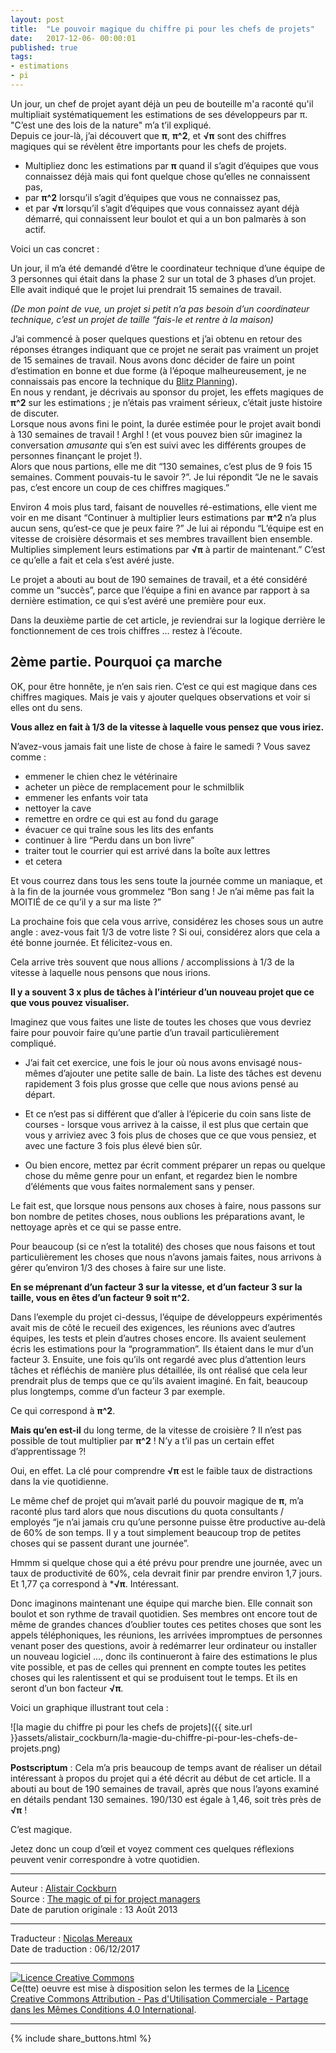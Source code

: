 ```yaml
---
layout: post
title:  "Le pouvoir magique du chiffre pi pour les chefs de projets"
date:   2017-12-06- 00:00:01
published: true
tags: 
- estimations
- pi
---
```


Un jour, un chef de projet ayant déjà un peu de bouteille m'a raconté qu'il multipliait systématiquement les estimations de ses développeurs par π.  
"C’est une des lois de la nature" m’a t’il expliqué.  
Depuis ce jour-là, j’ai découvert que **π**, **π^2**, et **√π** sont des chiffres magiques qui se révèlent être importants pour les chefs de projets.

* Multipliez donc les estimations par  **π** quand il s’agit d’équipes que vous connaissez déjà mais qui font quelque chose qu’elles ne connaissent pas,
* par **π^2** lorsqu’il s’agit d’équipes que vous ne connaissez pas,
* et par **√π** lorsqu’il s’agit d’équipes que vous connaissez ayant déjà démarré, qui connaissent leur boulot et qui a un bon palmarès à son actif.

Voici un cas concret :

Un jour, il m’a été demandé d’être le coordinateur technique d’une équipe de 3 personnes qui était dans la phase 2 sur un total de 3 phases d’un projet. Elle avait indiqué que le projet lui prendrait 15 semaines de travail.

_(De mon point de vue, un projet si petit n’a pas besoin d’un coordinateur technique, c’est un projet de taille “fais-le et rentre à la maison)_

J’ai commencé à poser quelques questions et j’ai obtenu en retour des réponses étranges indiquant que ce projet ne serait pas vraiment un projet de 15 semaines de travail. Nous avons donc décider de faire un point d’estimation en bonne et due forme (à l’époque malheureusement, je ne connaissais pas encore  la technique du [Blitz Planning](http://alistair.cockburn.us/Blitz+Planning)).  
En nous y rendant, je décrivais au sponsor du projet, les effets magiques de **π^2** sur les estimations ; je n’étais pas vraiment sérieux, c’était juste histoire de discuter.  
Lorsque nous avons fini le point, la durée estimée pour le projet avait bondi à 130 semaines de travail ! Arghl ! (et vous pouvez bien sûr imaginez la conversation _amusante_ qui s’en est suivi avec les différents groupes de personnes finançant le projet !).  
Alors que nous partions, elle me dit “130 semaines, c’est plus de 9 fois 15 semaines. Comment pouvais-tu le savoir ?”. Je lui répondit “Je ne le savais pas, c’est encore un coup de ces chiffres magiques.” 

Environ 4 mois plus tard, faisant de nouvelles ré-estimations, elle vient me voir en me disant “Continuer à multiplier leurs estimations par **π^2** n’a plus aucun sens, qu’est-ce que je peux faire ?” Je lui ai répondu “L’équipe est en vitesse de croisière désormais et ses membres travaillent bien ensemble. Multiplies simplement leurs estimations par **√π** à partir de maintenant.”
C’est ce qu’elle a fait et cela s’est avéré juste.

Le projet a abouti au bout de 190 semaines de travail, et a été considéré comme un “succès”, parce que l’équipe a fini en avance par rapport à sa dernière estimation, ce qui s’est avéré une première pour eux.

Dans la deuxième partie de cet article, je reviendrai sur la logique derrière le fonctionnement de ces trois chiffres … restez à l’écoute.

## 2ème partie. Pourquoi ça marche

OK, pour être honnête, je n’en sais rien. C’est ce qui est magique dans ces chiffres magiques. Mais je vais y ajouter quelques observations et voir si elles ont du sens.

**Vous allez en fait à 1/3 de la vitesse à laquelle vous pensez que vous iriez.**

N’avez-vous jamais fait une liste de chose à faire le samedi ? Vous savez comme :  
  
* emmener le chien chez le vétérinaire
* acheter un pièce de remplacement pour le schmilblik
* emmener les enfants voir tata
* nettoyer la cave
* remettre en ordre ce qui est au fond du garage
* évacuer ce qui traîne sous les lits des enfants
* continuer à lire “Perdu dans un bon livre”
* traiter tout le courrier qui est arrivé dans la boîte aux lettres
* et cetera

Et vous courrez dans tous les sens toute la journée comme un maniaque, et à la fin de la journée vous grommelez “Bon sang ! Je n’ai même pas fait la MOITIÉ de ce qu’il y a sur ma liste ?”

La prochaine fois que cela vous arrive, considérez les choses sous un autre angle : avez-vous fait 1/3 de votre liste ?
Si oui, considérez alors que cela a été bonne journée. Et félicitez-vous en.

Cela arrive très souvent que nous allions / accomplissions à 1/3 de la vitesse à laquelle nous pensons que nous irions.

**Il y a souvent 3 x plus de tâches à l’intérieur d’un nouveau projet que ce que vous pouvez visualiser.**

Imaginez que vous faites une liste de toutes les choses que vous devriez faire pour pouvoir faire qu’une partie d’un travail particulièrement compliqué.

* J’ai fait cet exercice, une fois le jour où nous avons envisagé nous-mêmes d’ajouter une petite salle de bain. La liste des tâches est devenu rapidement 3 fois plus grosse que celle que nous avions pensé au départ.

* Et ce n’est pas si différent que d’aller à l’épicerie du coin sans liste de courses - lorsque vous arrivez à la caisse, il est plus que certain que vous y arriviez avec 3 fois plus de choses que ce que vous pensiez, et avec une facture 3 fois plus élevé bien sûr.

* Ou bien encore, mettez par écrit comment préparer un repas ou quelque chose du même genre pour un enfant, et regardez bien le nombre d’éléments que vous faites normalement sans y penser.

Le fait est, que lorsque nous pensons aux choses à faire, nous passons sur bon nombre de petites choses, nous oublions les préparations avant, le nettoyage après et ce qui se passe entre. 

Pour beaucoup (si ce n’est la totalité) des choses que nous faisons et tout particulièrement les choses que nous n’avons jamais faites, nous arrivons à gérer qu’environ 1/3 des choses à faire sur une liste.

**En se méprenant d’un facteur 3 sur la vitesse, et d’un facteur 3 sur la taille, vous en êtes d’un facteur 9 soit π^2.**

Dans l’exemple du projet ci-dessus, l’équipe de développeurs expérimentés avait mis de côté le recueil des exigences, les réunions avec d’autres équipes, les tests et plein d’autres choses encore. Ils avaient seulement écris les estimations pour la “programmation”. Ils étaient dans le mur d’un facteur 3. Ensuite, une fois qu’ils ont regardé avec plus d’attention leurs tâches et réfléchis de manière plus détaillée, ils ont réalisé que cela leur prendrait plus de temps que ce qu’ils avaient imaginé. En fait, beaucoup plus longtemps, comme d’un facteur 3 par exemple.

Ce qui correspond à **π^2**.

**Mais qu’en est-il** du long terme, de la vitesse de croisière ? Il n’est pas possible de tout multiplier par **π^2** ! N’y a t’il pas un certain effet d’apprentissage ?!

Oui, en effet. La clé pour comprendre **√π** est le faible taux de distractions dans la vie quotidienne.

Le même chef de projet qui m’avait parlé du pouvoir magique de **π**, m’a raconté plus tard alors que nous discutions du quota consultants / employés “je n’ai jamais cru qu’une personne puisse être productive au-delà de 60% de son temps. Il y a tout simplement beaucoup trop de petites choses qui se passent durant une journée”.

Hmmm si quelque chose qui a été prévu pour prendre une journée, avec un taux de productivité de 60%, cela devrait finir par prendre environ 1,7 jours. Et 1,77 ça correspond à ***√π**.
Intéressant.

Donc imaginons maintenant une équipe qui marche bien. Elle connait son boulot et son rythme de travail quotidien. Ses membres ont encore tout de même de grandes chances d’oublier toutes ces petites choses que sont les appels téléphoniques, les réunions, les arrivées impromptues de personnes venant poser des questions, avoir à redémarrer leur ordinateur ou installer un nouveau logiciel …, donc ils continueront à faire des estimations le plus vite possible, et pas de celles qui prennent en compte toutes les petites choses qui les ralentissent et qui se produisent tout le temps. Et ils en seront d’un bon facteur **√π**.

Voici un graphique illustrant tout cela :

![la magie du chiffre pi pour les chefs de projets]({{ site.url }}assets/alistair_cockburn/la-magie-du-chiffre-pi-pour-les-chefs-de-projets.png)

**Postscriptum** : Cela m’a pris beaucoup de temps avant de réaliser un détail intéressant à propos du projet qui a été décrit au début de cet article. Il a abouti au bout de 190 semaines de travail, après que nous l’ayons examiné en détails pendant 130 semaines. 190/130 est égale à 1,46, soit très près de **√π** !

C’est magique.

Jetez donc un coup d’œil et voyez comment ces quelques réflexions peuvent venir correspondre à votre quotidien.


---
Auteur : [Alistair Cockburn](http://alistair.cockburn.us/)  
Source : [The magic of pi for project managers](http://alistair.cockburn.us/The+magic+of+pi+for+project+managers)  
Date de parution originale : 13 Août 2013  

---
Traducteur : [Nicolas Mereaux](http://www.les-traducteurs-agiles.org/traducteurs/)  
Date de traduction : 06/12/2017  

---

<a rel="license" href="http://creativecommons.org/licenses/by-nc-sa/4.0/"><img alt="Licence Creative Commons" style="border-width:0" src="http://i.creativecommons.org/l/by-nc-sa/4.0/88x31.png" /></a><br />Ce(tte) oeuvre est mise à disposition selon les termes de la <a rel="license" href="http://creativecommons.org/licenses/by-nc-sa/4.0/">Licence Creative Commons Attribution - Pas d'Utilisation Commerciale - Partage dans les Mêmes Conditions 4.0 International</a>.

---

{% include share_buttons.html %}



